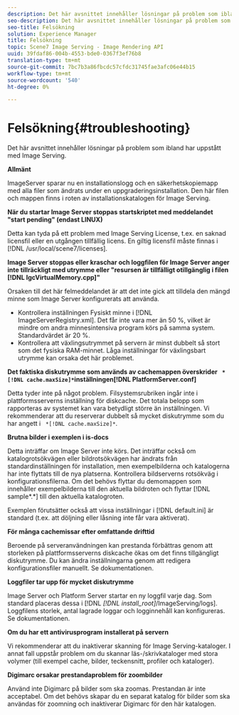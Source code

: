 ```yaml
---
description: Det här avsnittet innehåller lösningar på problem som ibland har uppstått med Image Serving.
seo-description: Det här avsnittet innehåller lösningar på problem som ibland har uppstått med Image Serving.
seo-title: Felsökning
solution: Experience Manager
title: Felsökning
topic: Scene7 Image Serving - Image Rendering API
uuid: 39fdaf86-004b-4553-bde0-0367f3ef76b8
translation-type: tm+mt
source-git-commit: 7bc7b3a86fbcdc57cfdc31745fae3afc06e44b15
workflow-type: tm+mt
source-wordcount: '540'
ht-degree: 0%

---
```



# Felsökning{#troubleshooting}

Det här avsnittet innehåller lösningar på problem som ibland har uppstått med Image Serving.

**Allmänt**

ImageServer sparar nu en installationslogg och en säkerhetskopiemapp med alla filer som ändrats under en uppgraderingsinstallation. Den här filen och mappen finns i roten av installationskatalogen för Image Serving.

**När du startar Image Server stoppas startskriptet med meddelandet &quot;start pending&quot; (endast LINUX)**

Detta kan tyda på ett problem med Image Serving License, t.ex. en saknad licensfil eller en utgången tillfällig licens. En giltig licensfil måste finnas i [!DNL /usr/local/scene7/licenses].

**Image Server stoppas eller kraschar och loggfilen för Image Server anger inte tillräckligt med utrymme eller &quot;resursen är tillfälligt otillgänglig i filen  [!DNL IgcVirtualMemory.cpp]&quot;**

Orsaken till det här felmeddelandet är att det inte gick att tilldela den mängd minne som Image Server konfigurerats att använda.

* Kontrollera inställningen Fysiskt minne i [!DNL ImageServerRegistry.xml]. Det får inte vara mer än 50 %, vilket är mindre om andra minnesintensiva program körs på samma system. Standardvärdet är 20 %.
* Kontrollera att växlingsutrymmet på servern är minst dubbelt så stort som det fysiska RAM-minnet. Låga inställningar för växlingsbart utrymme kan orsaka det här problemet.

**Det faktiska diskutrymme som används av cachemappen överskrider  ` *[!DNL cache.maxSize]*`inställningen[!DNL PlatformServer.conf]**

Detta tyder inte på något problem. Filsystemsrubriken ingår inte i plattformsserverns inställning för diskcache. Det totala belopp som rapporteras av systemet kan vara betydligt större än inställningen. Vi rekommenderar att du reserverar dubbelt så mycket diskutrymme som du har angett i ` *[!DNL cache.maxSize]*`.

**Brutna bilder i exemplen i is-docs**

Detta inträffar om Image Server inte körs. Det inträffar också om katalogrotsökvägen eller bildrotsökvägen har ändrats från standardinställningen för installation, men exempelbilderna och katalogerna har inte flyttats till de nya platserna. Kontrollera bildserverns rotsökväg i konfigurationsfilerna. Om det behövs flyttar du demomappen som innehåller exempelbilderna till den aktuella bildroten och flyttar [!DNL sample*.*] till den aktuella katalogroten.

Exemplen förutsätter också att vissa inställningar i [!DNL default.ini] är standard (t.ex. att döljning eller låsning inte får vara aktiverat).

**För många cachemissar efter omfattande drifttid**

Beroende på serveranvändningen kan prestanda förbättras genom att storleken på plattformsserverns diskcache ökas om det finns tillgängligt diskutrymme. Du kan ändra inställningarna genom att redigera konfigurationsfiler manuellt. Se dokumentationen.

**Loggfiler tar upp för mycket diskutrymme**

Image Server och Platform Server startar en ny loggfil varje dag. Som standard placeras dessa i [!DNL *[!DNL install_root]*/ImageServing/logs]. Loggfilens storlek, antal lagrade loggar och logginnehåll kan konfigureras. Se dokumentationen.

**Om du har ett antivirusprogram installerat på servern**

Vi rekommenderar att du inaktiverar skanning för Image Serving-kataloger. I annat fall uppstår problem om du skannar läs-/skrivkataloger med stora volymer (till exempel cache, bilder, teckensnitt, profiler och kataloger).

**Digimarc orsakar prestandaproblem för zoombilder**

Använd inte Digimarc på bilder som ska zoomas. Prestandan är inte acceptabel. Om det behövs skapar du en separat katalog för bilder som ska användas för zoomning och inaktiverar Digimarc för den här katalogen.
